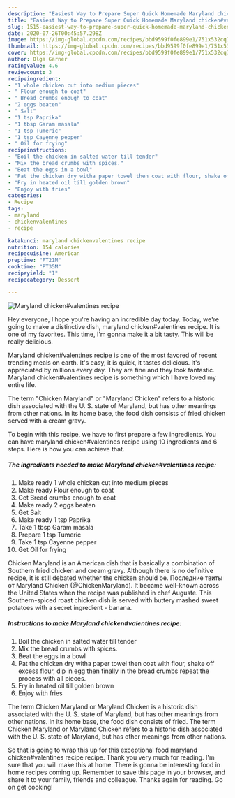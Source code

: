 ```yaml
---
description: "Easiest Way to Prepare Super Quick Homemade Maryland chicken#valentines recipe"
title: "Easiest Way to Prepare Super Quick Homemade Maryland chicken#valentines recipe"
slug: 1515-easiest-way-to-prepare-super-quick-homemade-maryland-chickenvalentines-recipe
date: 2020-07-26T00:45:57.298Z
image: https://img-global.cpcdn.com/recipes/bbd9599f0fe899e1/751x532cq70/maryland-chickenvalentines-recipe-recipe-main-photo.jpg
thumbnail: https://img-global.cpcdn.com/recipes/bbd9599f0fe899e1/751x532cq70/maryland-chickenvalentines-recipe-recipe-main-photo.jpg
cover: https://img-global.cpcdn.com/recipes/bbd9599f0fe899e1/751x532cq70/maryland-chickenvalentines-recipe-recipe-main-photo.jpg
author: Olga Garner
ratingvalue: 4.6
reviewcount: 3
recipeingredient:
- "1 whole chicken cut into medium pieces"
- " Flour enough to coat"
- " Bread crumbs enough to coat"
- "2 eggs beaten"
- " Salt"
- "1 tsp Paprika"
- "1 tbsp Garam masala"
- "1 tsp Tumeric"
- "1 tsp Cayenne pepper"
- " Oil for frying"
recipeinstructions:
- "Boil the chicken in salted water till tender"
- "Mix the bread crumbs with spices."
- "Beat the eggs in a bowl"
- "Pat the chicken dry witha paper towel then coat with flour, shake off excess flour, dip in egg then finally in the bread crumbs repeat the process with all pieces."
- "Fry in heated oil till golden brown"
- "Enjoy with fries"
categories:
- Recipe
tags:
- maryland
- chickenvalentines
- recipe

katakunci: maryland chickenvalentines recipe 
nutrition: 154 calories
recipecuisine: American
preptime: "PT21M"
cooktime: "PT35M"
recipeyield: "1"
recipecategory: Dessert

---
```



![Maryland chicken#valentines recipe](https://img-global.cpcdn.com/recipes/bbd9599f0fe899e1/751x532cq70/maryland-chickenvalentines-recipe-recipe-main-photo.jpg)

Hey everyone, I hope you're having an incredible day today. Today, we're going to make a distinctive dish, maryland chicken#valentines recipe. It is one of my favorites. This time, I'm gonna make it a bit tasty. This will be really delicious.

Maryland chicken#valentines recipe is one of the most favored of recent trending meals on earth. It's easy, it is quick, it tastes delicious. It's appreciated by millions every day. They are fine and they look fantastic. Maryland chicken#valentines recipe is something which I have loved my entire life.

The term &#34;Chicken Maryland&#34; or &#34;Maryland Chicken&#34; refers to a historic dish associated with the U. S. state of Maryland, but has other meanings from other nations. In its home base, the food dish consists of fried chicken served with a cream gravy.


To begin with this recipe, we have to first prepare a few ingredients. You can have maryland chicken#valentines recipe using 10 ingredients and 6 steps. Here is how you can achieve that.

<!--inarticleads1-->

##### The ingredients needed to make Maryland chicken#valentines recipe:

1. Make ready 1 whole chicken cut into medium pieces
1. Make ready  Flour enough to coat
1. Get  Bread crumbs enough to coat
1. Make ready 2 eggs beaten
1. Get  Salt
1. Make ready 1 tsp Paprika
1. Take 1 tbsp Garam masala
1. Prepare 1 tsp Tumeric
1. Take 1 tsp Cayenne pepper
1. Get  Oil for frying


Chicken Maryland is an American dish that is basically a combination of Southern fried chicken and cream gravy. Although there is no definitive recipe, it is still debated whether the chicken should be. Последние твиты от Maryland Chicken (@ChickenMaryland). It became well-known across the United States when the recipe was published in chef Auguste. This Southern-spiced roast chicken dish is served with buttery mashed sweet potatoes with a secret ingredient - banana. 

<!--inarticleads2-->

##### Instructions to make Maryland chicken#valentines recipe:

1. Boil the chicken in salted water till tender
1. Mix the bread crumbs with spices.
1. Beat the eggs in a bowl
1. Pat the chicken dry witha paper towel then coat with flour, shake off excess flour, dip in egg then finally in the bread crumbs repeat the process with all pieces.
1. Fry in heated oil till golden brown
1. Enjoy with fries


The term Chicken Maryland or Maryland Chicken is a historic dish associated with the U. S. state of Maryland, but has other meanings from other nations. In its home base, the food dish consists of fried. The term Chicken Maryland or Maryland Chicken refers to a historic dish associated with the U. S. state of Maryland, but has other meanings from other nations. 

So that is going to wrap this up for this exceptional food maryland chicken#valentines recipe recipe. Thank you very much for reading. I'm sure that you will make this at home. There is gonna be interesting food in home recipes coming up. Remember to save this page in your browser, and share it to your family, friends and colleague. Thanks again for reading. Go on get cooking!
